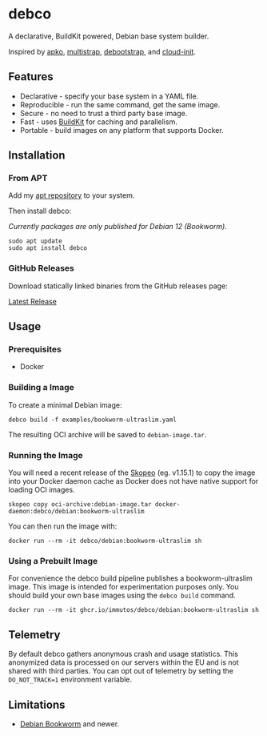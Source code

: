 # debco

A declarative, BuildKit powered, Debian base system builder. 

Inspired by [apko](https://github.com/chainguard-dev/apko), [multistrap](https://wiki.debian.org/Multistrap), 
[debootstrap](https://wiki.debian.org/Debootstrap), and [cloud-init](https://cloudinit.readthedocs.io/en/latest/).

## Features

* Declarative - specify your base system in a YAML file.
* Reproducible - run the same command, get the same image.
* Secure - no need to trust a third party base image.
* Fast - uses [BuildKit](https://docs.docker.com/build/buildkit/) for caching and parallelism.
* Portable - build images on any platform that supports Docker.

## Installation

### From APT

Add my [apt repository](https://github.com/dpeckett/apt.dpeckett.dev?tab=readme-ov-file#usage) to your system.

Then install debco:

*Currently packages are only published for Debian 12 (Bookworm).*

```shell
sudo apt update
sudo apt install debco
```

### GitHub Releases

Download statically linked binaries from the GitHub releases page: 

[Latest Release](https://github.com/immutos/debco/releases/latest)

## Usage

### Prerequisites

* Docker

### Building a Image

To create a minimal Debian image:

```shell
debco build -f examples/bookworm-ultraslim.yaml
```

The resulting OCI archive will be saved to `debian-image.tar`.

### Running the Image

You will need a recent release of the [Skopeo](https://github.com/containers/skopeo) 
(eg. v1.15.1) to copy the image into your Docker daemon cache as Docker does not 
have native support for loading OCI images.

```shell
skopeo copy oci-archive:debian-image.tar docker-daemon:debco/debian:bookworm-ultraslim
```

You can then run the image with:

```shell
docker run --rm -it debco/debian:bookworm-ultraslim sh
```

### Using a Prebuilt Image

For convenience the debco build pipeline publishes a bookworm-ultraslim image.
This image is intended for experimentation purposes only. You should build your
own base images using the `debco build` command.

```shell
docker run --rm -it ghcr.io/immutos/debco/debian:bookworm-ultraslim sh
```

## Telemetry

By default debco gathers anonymous crash and usage statistics. This anonymized
data is processed on our servers within the EU and is not shared with third
parties. You can opt out of telemetry by setting the `DO_NOT_TRACK=1`
environment variable.

## Limitations

* [Debian Bookworm](https://www.debian.org/releases/bookworm/) and newer.